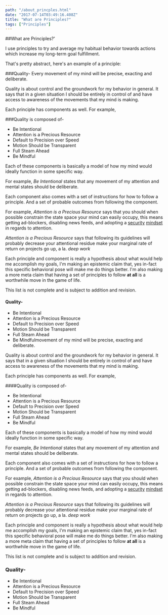 ```yaml
---
path: "/about_princples.html"
date: "2017-07-14T03:49:16.408Z"
title: "What are Principles?"
tags: ["Principles"]
---
```



##What are Principles?'

I use principles to try and average my habitual behavior towards actions which increase my long-term goal fulfillment.

That's pretty abstract, here's an example of a principle:  

###Quality- Every movement of my mind will be precise, exacting and deliberate.

Quality is about control and the groundwork for my behavior in general. It says that in a given situation I should be entirely in control of and have access to awareness of the movements that my mind is making.

Each principle has components as well. For example,

###Quality is composed of-

* Be Intentional
* Attention is a Precious Resource
* Default to Precision over Speed
* Motion Should be Transparent
* Full Steam Ahead
* Be Mindful

Each of these components is basically a model of how my mind would ideally function in some specific way. 

For example, _Be Intentional_ states that any movement of my attention and mental states should be deliberate. 

Each component also comes with a set of instructions for how to follow a principle. And a set of probable outcomes from following the component.

For example, _Attention is a Precious Resource_ says that you should when possible constrain the state space your mind can easily occupy, this means getting ad-blockers, disabling news feeds, and adopting a [security](https://intelligence.org/2017/11/26/security-mindset-and-the-logistic-success-curve/) [mindset](https://intelligence.org/2017/11/25/security-mindset-ordinary-paranoia/) in regards to attention.

_Attention is a Precious Resource_ says that following its guidelines will probably decrease your attentional residue make your marginal rate of return on projects go up, a la. *deep work*

Each principle and component is really a hypothesis about what would help me accomplish my goals, I'm making an epistemic claim that, yes in-fact this specific behavioral pose will make me do things better. I'm also making a more meta claim that having a set of principles to follow **at all** is a worthwhile move in the game of life.

 This list is not complete and is subject to addition and revision.

#### **Quality-**

* Be Intentional
* Attention is a Precious Resource
* Default to Precision over Speed
* Motion Should be Transparent
* Full Steam Ahead
* Be Mindfulmovement of my mind will be precise, exacting and deliberate.

Quality is about control and the groundwork for my behavior in general. It says that in a given situation I should be entirely in control of and have access to awareness of the movements that my mind is making.

Each principle has components as well. For example,

####Quality is composed of-

* Be Intentional
* Attention is a Precious Resource
* Default to Precision over Speed
* Motion Should be Transparent
* Full Steam Ahead
* Be Mindful

Each of these components is basically a model of how my mind would ideally function in some specific way. 

For example, _Be Intentional_ states that any movement of my attention and mental states should be deliberate. 

Each component also comes with a set of instructions for how to follow a principle. And a set of probable outcomes from following the component.

For example, _Attention is a Precious Resource_ says that you should when possible constrain the state space your mind can easily occupy, this means getting ad-blockers, disabling news feeds, and adopting a [security](https://intelligence.org/2017/11/26/security-mindset-and-the-logistic-success-curve/) [mindset](https://intelligence.org/2017/11/25/security-mindset-ordinary-paranoia/) in regards to attention.

_Attention is a Precious Resource_ says that following its guidelines will probably decrease your attentional residue make your marginal rate of return on projects go up, a la. *deep work*

Each principle and component is really a hypothesis about what would help me accomplish my goals, I'm making an epistemic claim that, yes in-fact this specific behavioral pose will make me do things better. I'm also making a more meta claim that having a set of principles to follow **at all** is a worthwhile move in the game of life.

 This list is not complete and is subject to addition and revision.

### **Quality-**

* Be Intentional
* Attention is a Precious Resource
* Default to Precision over Speed
* Motion Should be Transparent
* Full Steam Ahead
* Be Mindful
